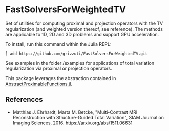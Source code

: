 # FastSolversForWeightedTV

Set of utilities for computing proximal and projection operators with the TV regularization (and weighted version thereof, see reference). The methods are applicable to 1D, 2D and 3D problems and support GPU acceleration.

To install, run this command within the Julia REPL:
```
] add https://github.com/grizzuti/FastSolversForWeightedTV.git
```

See examples in the folder /examples for applications of total variation regularization via proximal or projection operators.

This package leverages the abstraction contained in [AbstractProximableFunctions.jl](https://github.com/grizzuti/AbstractProximableFunctions.git).


## References

 - Matthias J. Ehrhardt, Marta M. Betcke, "Multi-Contrast MRI Reconstruction with Structure-Guided Total Variation", SIAM Journal on Imaging Sciences, 2016. https://arxiv.org/abs/1511.06631